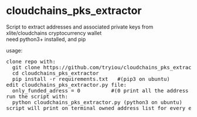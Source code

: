 # cloudchains_pks_extractor
Script to extract addresses and associated private keys from xlite/cloudchains cryptocurrency wallet\
need python3+ installed, and pip

usage:
<pre>
clone repo with:
  git clone https://github.com/tryiou/cloudchains_pks_extractor.git 
  cd cloudchains_pks_extractor
  pip install -r requirements.txt   #(pip3 on ubuntu)
edit cloudchains_pks_extractor.py file:
  only_funded_adress = 0          #(0 print all the address list, 1 print only address with funds)
run the script with:
  python cloudchains_pks_extractor.py (python3 on ubuntu)
script will print on terminal owned address list for every enabled coins and associated PKs
</pre>
